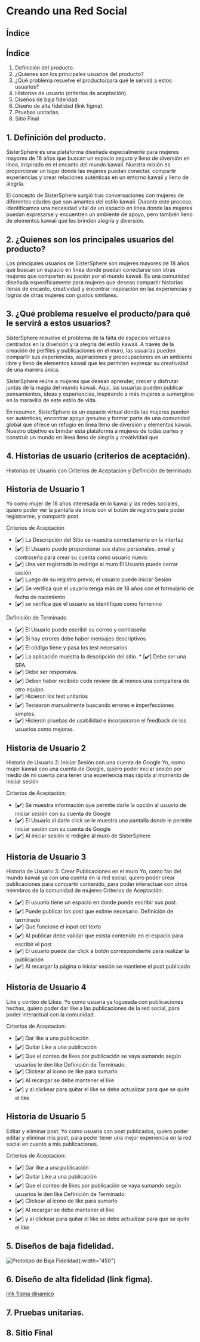 # Creando una Red Social

## Índice

## Índice
1. Definición del producto. 
2. ¿Quienes son los principales usuarios del producto?
3. ¿Qué problema resuelve el producto/para qué le servirá a estos usuarios?
4. Historias de usuario (criterios de aceptación).
5. Diseños de baja fidelidad. 
6. Diseño de alta fidelidad (link figma).
7. Pruebas unitarias. 
8. Sitio Final

## 1. Definición del producto. 

SisterSphere es una plataforma diseñada especialmente para mujeres mayores de 18 años que buscan un espacio seguro y lleno de diversión en línea, inspirado en el encanto del mundo kawaii. Nuestra misión es proporcionar un lugar donde las mujeres puedan conectar, compartir experiencias y crear relaciones auténticas en un entorno kawaii y lleno de alegría.

El concepto de SisterSphere surgió tras conversaciones con mujeres de diferentes edades que son amantes del estilo kawaii. Durante este proceso, identificamos una necesidad vital de un espacio en línea donde las mujeres puedan expresarse y encuentren un ambiente de apoyo, pero también lleno de elementos kawaii que les brinden alegría y diversión.

## 2. ¿Quienes son los principales usuarios del producto?

Los principales usuarios de SisterSphere son mujeres mayores de 18 años que buscan un espacio en línea donde puedan conectarse con otras mujeres que comparten su pasión por el mundo kawaii. Es una comunidad diseñada específicamente para mujeres que desean compartir historias llenas de encanto, creatividad y encontrar inspiración en las experiencias y logros de otras mujeres con gustos similares.

## 3. ¿Qué problema resuelve el producto/para qué le servirá a estos usuarios?

SisterSphere resuelve el problema de la falta de espacios virtuales centrados en la diversión y la alegría del estilo kawaii. A través de la creación de perfiles y publicaciones en el muro, las usuarias pueden compartir sus experiencias, aspiraciones y preocupaciones en un ambiente libre y lleno de elementos kawaii que les permiten expresar su creatividad de una manera única.

SisterSphere reúne a mujeres que desean aprender, crecer y disfrutar juntas de la magia del mundo kawaii. Aquí, las usuarias pueden publicar pensamientos, ideas y experiencias, inspirando a más mujeres a sumergirse en la maravilla de este estilo de vida.

En resumen, SisterSphere es un espacio virtual donde las mujeres pueden ser auténticas, encontrar apoyo genuino y formar parte de una comunidad global que ofrece un refugio en línea lleno de diversión y elementos kawaii. Nuestro objetivo es brindar esta plataforma a mujeres de todas partes y construir un mundo en línea lleno de alegría y creatividad que

## 4. Historias de usuario (criterios de aceptación).
Historias de Usuario con Criterios de Aceptación y Definición de terminado

## Historia de Usuario 1
Yo como mujer de 18 años interesada en lo kawai y las redes sociales, quiero poder ver la pantalla de inicio con el botón de registro para poder registrarme, y compartir post.

Criterios de Aceptación 
 * [✔️] La Descripción del Sitio se muestra correctamente en la interfaz
 * [✔️] El Usuario puede proporcionar sus datos personales, email y contraseña para crear su cuenta como usuario nuevo.
* [✔️]  Una vez registrado lo redirige al muro
 El Usuario puede cerrar sesión
* [✔️]  Luego de su registro previo, el usuario puede iniciar Sesión
* [✔️]  Se verifica que el usuario tenga más de 18 años con el formulario de fecha de nacimiento
* [✔️]  se verifica que el usuario se identifique como femenino



Definición de Terminado
* [✔️] El Usuario puede escribir su correo y contraseña
* [✔️] Si hay errores debe haber mensajes descriptivos
* [✔️] El código tiene y pasa los test necesarios
* [✔️]  La aplicación muestra la descripción del sitio. * [✔️] Debe ser una SPA.
* [✔️] Debe ser responsiva.
* [✔️]  Deben haber recibido code review de al menos una compañera de otro equipo.
* [✔️] Hicieron los test unitarios
* [✔️] Testearon manualmente buscando errores e imperfecciones simples.
* [✔️] Hicieron pruebas de usabilidad e incorporaron el feedback de los usuarios como mejoras. 

## Historia de Usuario 2
Historia de Usuario 2: Iniciar Sesión con una cuenta de Google
 Yo, como mujer kawaii con una cuenta de Google, quiero poder iniciar sesión por medio de mi cuenta para tener una experiencia más rápida al momento de iniciar sesión

Criterios de Aceptación:
* [✔️] Se muestra información que permite darle la opción al usuario de iniciar sesión con su cuenta de Google
* [✔️] El Usuario al darle click se le muestra una pantalla donde le permite iniciar sesión con su cuenta de Google
* [✔️] Al iniciar sesión le redigire al muro de SisterSphere

## Historia de Usuario 3
Historia de Usuario 3: Crear Publicaciones en el muro
Yo, como fan del mundo kawaii ya con una cuenta en la red social, quiero poder crear publicaciones para compartir contenido,  para poder interactuar con otros miembros de la comunidad de mujeres
Criterios de Aceptación:
* [✔️] El usuario tiene un espacio en donde puede escribir sus post.
* [✔️] Puede publicar los post que estime necesario.
Definición de terminado
* [✔️] Que funcione el input del texto
* [✔️] Al publicar debe validar que exista contenido en el espacio para escribir el post
* [✔️] El usuario puede dar click a botón correspondiente para realizar la publicación
* [✔️] Al recargar la página o iniciar sesión se mantiene el post publicado

## Historia de Usuario 4
Like y conteo de Likes: Yo como usuaria ya logueada con publicaciones hechas, quiero poder dar like a las publicaciones de la red social, para poder interactual con la comunidad.

Criterios de Aceptacion:
* [✔️] Dar like a una publicación
* [✔️] Quitar Like a una publicación
* [✔️] Que el conteo de likes por publicación se vaya sumando según usuarios le den like
Definición de Terminado:
* [✔️] Clickear al icono de like para sumarlo
* [✔️] Al recargar se debe mantener el like
* [✔️] y al clickear para quitar el like se debe actualizar para que se quite el like

## Historia de Usuario 5 

Editar y eliminar post: Yo como usuaria con post publicados, quiero poder editar y eliminar mis post, para poder tener una mejor experiencia en la red social en cuanto a mis publicaciones.

Criterios de Aceptacion:
* [✔️] Dar like a una publicación
* [✔️] Quitar Like a una publicación
* [✔️] Que el conteo de likes por publicación se vaya sumando según usuarios le den like
Definición de Terminado:
* [✔️] Clickear al icono de like para sumarlo
* [✔️] Al recargar se debe mantener el like
* [✔️] y al clickear para quitar el like se debe actualizar para que se quite el like

## 5. Diseños de baja fidelidad. 
![Prototipo de Baja Fidelidad](https://github.com/Diana03m/DEV009-social-network/blob/main/src/recursos/PrototipoSN.JPG){:width="450"}

## 6. Diseño de alta fidelidad (link figma).
[link figma dinamico](https://www.figma.com/proto/Ucj1nqp6FXmw3dbFFEy8n0/Movile-KawaiiApp?node-id=3-96&starting-point-node-id=3%3A96)

## 7. Pruebas unitarias.

## 8. Sitio Final